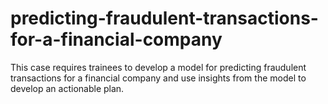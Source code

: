 # predicting-fraudulent-transactions-for-a-financial-company
This case requires trainees to develop a model for predicting fraudulent transactions for a  financial company and use insights from the model to develop an actionable plan.
